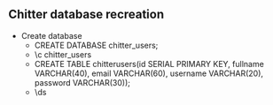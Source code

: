 ## Chitter database recreation

- Create database
  - CREATE DATABASE chitter_users;
  - \c chitter_users
  - CREATE TABLE chitterusers(id SERIAL PRIMARY KEY, fullname VARCHAR(40), email VARCHAR(60), username VARCHAR(20), password VARCHAR(30));
  - \ds
